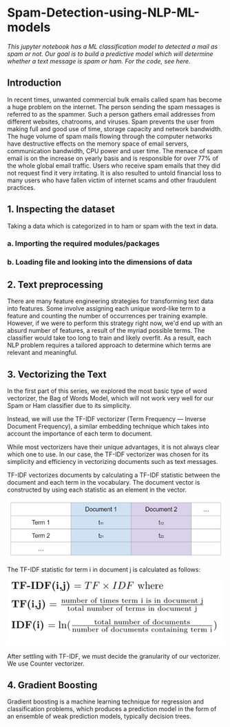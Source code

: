 # Spam-Detection-using-NLP-ML-models
_This jupyter notebook has a ML classification model to detected a mail as spam or not._
_Our goal is to build a predictive model which will determine whether a text message is spam or ham. For the code, see here._

## Introduction

In recent times, unwanted commercial bulk emails called spam has become a huge problem on the internet. The person sending the spam messages is referred to as the spammer. Such a person gathers email addresses from different websites, chatrooms, and viruses. Spam prevents the user from making full and good use of time, storage capacity and network bandwidth. The huge volume of spam mails flowing through the computer networks have destructive effects on the memory space of email servers, communication bandwidth, CPU power and user time. The menace of spam email is on the increase on yearly basis and is responsible for over 77% of the whole global email traffic. Users who receive spam emails that they did not request find it very irritating. It is also resulted to untold financial loss to many users who have fallen victim of internet scams and other fraudulent practices.

## 1. Inspecting the dataset

Taking a data which is categorized in to ham or spam with the text in data.
 ### a. Importing the required modules/packages
 ### b. Loading file and looking into the dimensions of data
 
 ## 2. Text preprocessing
 
There are many feature engineering strategies for transforming text data into features. Some involve assigning each unique word-like term to a feature and counting the number of occurrences per training example. However, if we were to perform this strategy right now, we'd end up with an absurd number of features, a result of the myriad possible terms. The classifier would take too long to train and likely overfit. As a result, each NLP problem requires a tailored approach to determine which terms are relevant and meaningful.

## 3. Vectorizing the Text

In the first part of this series, we explored the most basic type of word vectorizer, the Bag of Words Model, which will not work very well for our Spam or Ham classifier due to its simplicity.

Instead, we will use the TF-IDF vectorizer (Term Frequency — Inverse Document Frequency), a similar embedding technique which takes into account the importance of each term to document.

While most vectorizers have their unique advantages, it is not always clear which one to use. In our case, the TF-IDF vectorizer was chosen for its simplicity and efficiency in vectorizing documents such as text messages.

TF-IDF vectorizes documents by calculating a TF-IDF statistic between the document and each term in the vocabulary. The document vector is constructed by using each statistic as an element in the vector.

![Vectorizing text](https://github.com/Ratna04priya/Spam-Detection-using-NLP-ML-models/blob/master/images/1.png)

The TF-IDF statistic for term i in document j is calculated as follows:

![Formula](https://github.com/Ratna04priya/Spam-Detection-using-NLP-ML-models/blob/master/images/2.png)

After settling with TF-IDF, we must decide the granularity of our vectorizer.
We use Counter vectorizer.

## 4. Gradient Boosting

Gradient boosting is a machine learning technique for regression and classification problems, which produces a prediction model in the form of an ensemble of weak prediction models, typically decision trees.

